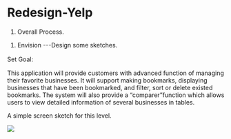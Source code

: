 Redesign-Yelp
=============
1.	Overall Process.

1) Envision ---Design some sketches. 

Set Goal:　

This application will provide customers with advanced function of managing their favorite businesses. It will support making bookmarks, displaying businesses that have been bookmarked, and filter, sort or delete existed bookmarks. The system will also provide a “comparer”function which allows users to view detailed information of several businesses in tables.

A simple screen sketch for this level.  

<img src="https://github.com/ssaatt/pic/blob/master/1.png">
